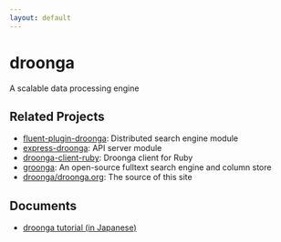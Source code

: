 ```yaml
---
layout: default
---
```


<div class="jumbotron">
<h1>droonga</h1>
<p>A scalable data processing engine</p>
</div>

## Related Projects

* [fluent-plugin-droonga](https://github.com/droonga/fluent-plugin-droonga): Distributed search engine module
* [express-droonga](https://github.com/droonga/express-droonga): API server module
* [droonga-client-ruby](https://github.com/droonga/droonga-client-ruby): Droonga client for Ruby
* [groonga](http://groonga.org/): An open-source fulltext search engine and column store
* [droonga/droonga.org](https://github.com/droonga/droonga.org): The source of this site

## Documents

* [droonga tutorial (in Japanese)](/tutorial)
